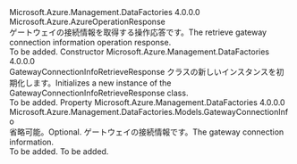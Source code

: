 <Type Name="GatewayConnectionInfoRetrieveResponse" FullName="Microsoft.Azure.Management.DataFactories.Models.GatewayConnectionInfoRetrieveResponse">
  <TypeSignature Language="C#" Value="public class GatewayConnectionInfoRetrieveResponse : Microsoft.Azure.AzureOperationResponse" />
  <TypeSignature Language="ILAsm" Value=".class public auto ansi beforefieldinit GatewayConnectionInfoRetrieveResponse extends Microsoft.Azure.AzureOperationResponse" />
  <TypeSignature Language="DocId" Value="T:Microsoft.Azure.Management.DataFactories.Models.GatewayConnectionInfoRetrieveResponse" />
  <TypeSignature Language="VB.NET" Value="Public Class GatewayConnectionInfoRetrieveResponse&#xA;Inherits AzureOperationResponse" />
  <TypeSignature Language="F#" Value="type GatewayConnectionInfoRetrieveResponse = class&#xA;    inherit AzureOperationResponse" />
  <AssemblyInfo>
    <AssemblyName>Microsoft.Azure.Management.DataFactories</AssemblyName>
    <AssemblyVersion>4.0.0.0</AssemblyVersion>
  </AssemblyInfo>
  <Base>
    <BaseTypeName>Microsoft.Azure.AzureOperationResponse</BaseTypeName>
  </Base>
  <Interfaces />
  <Docs>
    <summary>
            <span data-ttu-id="da707-101">ゲートウェイの接続情報を取得する操作応答です。</span><span class="sxs-lookup"><span data-stu-id="da707-101">The retrieve gateway connection information operation response.</span></span>
            </summary>
    <remarks>To be added.</remarks>
  </Docs>
  <Members>
    <Member MemberName=".ctor">
      <MemberSignature Language="C#" Value="public GatewayConnectionInfoRetrieveResponse ();" />
      <MemberSignature Language="ILAsm" Value=".method public hidebysig specialname rtspecialname instance void .ctor() cil managed" />
      <MemberSignature Language="DocId" Value="M:Microsoft.Azure.Management.DataFactories.Models.GatewayConnectionInfoRetrieveResponse.#ctor" />
      <MemberSignature Language="VB.NET" Value="Public Sub New ()" />
      <MemberType>Constructor</MemberType>
      <AssemblyInfo>
        <AssemblyName>Microsoft.Azure.Management.DataFactories</AssemblyName>
        <AssemblyVersion>4.0.0.0</AssemblyVersion>
      </AssemblyInfo>
      <Parameters />
      <Docs>
        <summary>
            <span data-ttu-id="da707-102">GatewayConnectionInfoRetrieveResponse クラスの新しいインスタンスを初期化します。</span><span class="sxs-lookup"><span data-stu-id="da707-102">Initializes a new instance of the GatewayConnectionInfoRetrieveResponse class.</span></span>
            </summary>
        <remarks>To be added.</remarks>
      </Docs>
    </Member>
    <Member MemberName="ConnectionInfo">
      <MemberSignature Language="C#" Value="public Microsoft.Azure.Management.DataFactories.Models.GatewayConnectionInfo ConnectionInfo { get; set; }" />
      <MemberSignature Language="ILAsm" Value=".property instance class Microsoft.Azure.Management.DataFactories.Models.GatewayConnectionInfo ConnectionInfo" />
      <MemberSignature Language="DocId" Value="P:Microsoft.Azure.Management.DataFactories.Models.GatewayConnectionInfoRetrieveResponse.ConnectionInfo" />
      <MemberSignature Language="VB.NET" Value="Public Property ConnectionInfo As GatewayConnectionInfo" />
      <MemberSignature Language="F#" Value="member this.ConnectionInfo : Microsoft.Azure.Management.DataFactories.Models.GatewayConnectionInfo with get, set" Usage="Microsoft.Azure.Management.DataFactories.Models.GatewayConnectionInfoRetrieveResponse.ConnectionInfo" />
      <MemberType>Property</MemberType>
      <AssemblyInfo>
        <AssemblyName>Microsoft.Azure.Management.DataFactories</AssemblyName>
        <AssemblyVersion>4.0.0.0</AssemblyVersion>
      </AssemblyInfo>
      <ReturnValue>
        <ReturnType>Microsoft.Azure.Management.DataFactories.Models.GatewayConnectionInfo</ReturnType>
      </ReturnValue>
      <Docs>
        <summary>
            <span data-ttu-id="da707-103">省略可能。</span><span class="sxs-lookup"><span data-stu-id="da707-103">Optional.</span></span> <span data-ttu-id="da707-104">ゲートウェイの接続情報です。</span><span class="sxs-lookup"><span data-stu-id="da707-104">The gateway connection information.</span></span>
            </summary>
        <value>To be added.</value>
        <remarks>To be added.</remarks>
      </Docs>
    </Member>
  </Members>
</Type>